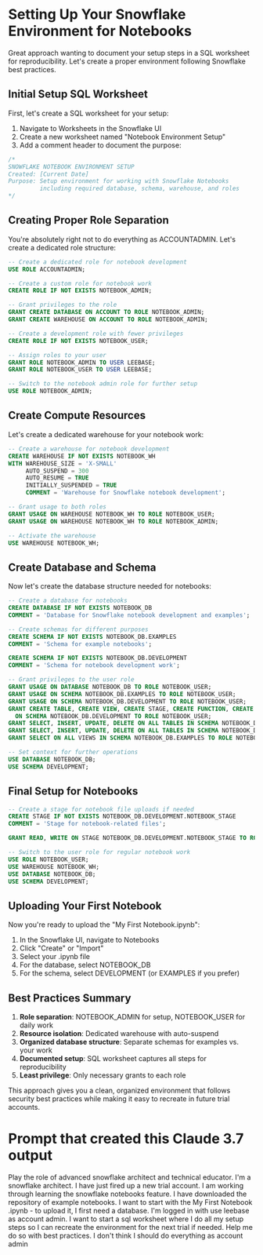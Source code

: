 # Setting Up Your Snowflake Environment for Notebooks

Great approach wanting to document your setup steps in a SQL worksheet for reproducibility. Let's create a proper environment following Snowflake best practices.

## Initial Setup SQL Worksheet

First, let's create a SQL worksheet for your setup:

1. Navigate to Worksheets in the Snowflake UI
2. Create a new worksheet named "Notebook Environment Setup"
3. Add a comment header to document the purpose:

```sql
/*
SNOWFLAKE NOTEBOOK ENVIRONMENT SETUP
Created: [Current Date]
Purpose: Setup environment for working with Snowflake Notebooks
         including required database, schema, warehouse, and roles
*/
```

## Creating Proper Role Separation

You're absolutely right not to do everything as ACCOUNTADMIN. Let's create a dedicated role structure:

```sql
-- Create a dedicated role for notebook development
USE ROLE ACCOUNTADMIN;

-- Create a custom role for notebook work
CREATE ROLE IF NOT EXISTS NOTEBOOK_ADMIN;

-- Grant privileges to the role
GRANT CREATE DATABASE ON ACCOUNT TO ROLE NOTEBOOK_ADMIN;
GRANT CREATE WAREHOUSE ON ACCOUNT TO ROLE NOTEBOOK_ADMIN;

-- Create a development role with fewer privileges
CREATE ROLE IF NOT EXISTS NOTEBOOK_USER;

-- Assign roles to your user
GRANT ROLE NOTEBOOK_ADMIN TO USER LEEBASE;
GRANT ROLE NOTEBOOK_USER TO USER LEEBASE;

-- Switch to the notebook admin role for further setup
USE ROLE NOTEBOOK_ADMIN;
```

## Create Compute Resources

Let's create a dedicated warehouse for your notebook work:

```sql
-- Create a warehouse for notebook development
CREATE WAREHOUSE IF NOT EXISTS NOTEBOOK_WH 
WITH WAREHOUSE_SIZE = 'X-SMALL'
     AUTO_SUSPEND = 300
     AUTO_RESUME = TRUE
     INITIALLY_SUSPENDED = TRUE
     COMMENT = 'Warehouse for Snowflake notebook development';

-- Grant usage to both roles
GRANT USAGE ON WAREHOUSE NOTEBOOK_WH TO ROLE NOTEBOOK_USER;
GRANT USAGE ON WAREHOUSE NOTEBOOK_WH TO ROLE NOTEBOOK_ADMIN;

-- Activate the warehouse
USE WAREHOUSE NOTEBOOK_WH;
```

## Create Database and Schema

Now let's create the database structure needed for notebooks:

```sql
-- Create a database for notebooks
CREATE DATABASE IF NOT EXISTS NOTEBOOK_DB
COMMENT = 'Database for Snowflake notebook development and examples';

-- Create schemas for different purposes
CREATE SCHEMA IF NOT EXISTS NOTEBOOK_DB.EXAMPLES
COMMENT = 'Schema for example notebooks';

CREATE SCHEMA IF NOT EXISTS NOTEBOOK_DB.DEVELOPMENT
COMMENT = 'Schema for notebook development work';

-- Grant privileges to the user role
GRANT USAGE ON DATABASE NOTEBOOK_DB TO ROLE NOTEBOOK_USER;
GRANT USAGE ON SCHEMA NOTEBOOK_DB.EXAMPLES TO ROLE NOTEBOOK_USER;
GRANT USAGE ON SCHEMA NOTEBOOK_DB.DEVELOPMENT TO ROLE NOTEBOOK_USER;
GRANT CREATE TABLE, CREATE VIEW, CREATE STAGE, CREATE FUNCTION, CREATE PROCEDURE 
  ON SCHEMA NOTEBOOK_DB.DEVELOPMENT TO ROLE NOTEBOOK_USER;
GRANT SELECT, INSERT, UPDATE, DELETE ON ALL TABLES IN SCHEMA NOTEBOOK_DB.EXAMPLES TO ROLE NOTEBOOK_USER;
GRANT SELECT, INSERT, UPDATE, DELETE ON ALL TABLES IN SCHEMA NOTEBOOK_DB.DEVELOPMENT TO ROLE NOTEBOOK_USER;
GRANT SELECT ON ALL VIEWS IN SCHEMA NOTEBOOK_DB.EXAMPLES TO ROLE NOTEBOOK_USER;

-- Set context for further operations
USE DATABASE NOTEBOOK_DB;
USE SCHEMA DEVELOPMENT;
```

## Final Setup for Notebooks

```sql
-- Create a stage for notebook file uploads if needed
CREATE STAGE IF NOT EXISTS NOTEBOOK_DB.DEVELOPMENT.NOTEBOOK_STAGE
COMMENT = 'Stage for notebook-related files';

GRANT READ, WRITE ON STAGE NOTEBOOK_DB.DEVELOPMENT.NOTEBOOK_STAGE TO ROLE NOTEBOOK_USER;

-- Switch to the user role for regular notebook work
USE ROLE NOTEBOOK_USER;
USE WAREHOUSE NOTEBOOK_WH;
USE DATABASE NOTEBOOK_DB;
USE SCHEMA DEVELOPMENT;
```

## Uploading Your First Notebook

Now you're ready to upload the "My First Notebook.ipynb":

1. In the Snowflake UI, navigate to Notebooks
2. Click "Create" or "Import"
3. Select your .ipynb file
4. For the database, select NOTEBOOK_DB
5. For the schema, select DEVELOPMENT (or EXAMPLES if you prefer)

## Best Practices Summary

1. **Role separation**: NOTEBOOK_ADMIN for setup, NOTEBOOK_USER for daily work
2. **Resource isolation**: Dedicated warehouse with auto-suspend
3. **Organized database structure**: Separate schemas for examples vs. your work
4. **Documented setup**: SQL worksheet captures all steps for reproducibility
5. **Least privilege**: Only necessary grants to each role

This approach gives you a clean, organized environment that follows security best practices while making it easy to recreate in future trial accounts.

# Prompt that created this Claude 3.7 output
Play the role of advanced snowflake architect and technical educator.  I'm a snowflake architect.  I have just fired up a new trial account.  I am working through learning the snowflake notebooks feature.  I have downloaded the repository of example notebooks.  I want to start with the My First Notebook .ipynb - to upload it, I first need a database.  I'm logged in with use leebase as account admin.  I want to start a sql worksheet where I do all my setup steps so I can recreate the environment for the next trial if needed.  Help me do so with best practices.  I don't think I should do everything as account admin